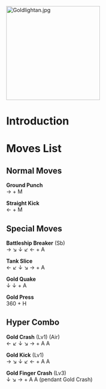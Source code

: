 <img src="Goldlightan.jpg" title="Goldlightan.jpg" width="250"
alt="Goldlightan.jpg" />  

# Introduction

# Moves List

## Normal Moves

**Ground Punch**  
→ + M

**Straight Kick**  
← + M

## Special Moves

**Battleship Breaker** (Sb)  
→ ↘ ↓ ↙ ← + A

**Tank Slice**  
← ↙ ↓ ↘ → + A

**Gold Quake**  
↓ ↓ + A

**Gold Press**  
360 + H

## Hyper Combo

**Gold Crash** (Lv1) (Air)  
← ↙ ↓ ↘ → + A A

**Gold Kick** (Lv1)  
→ ↘ ↓ ↙ ← + A A

**Gold Finger Crash** (Lv3)  
↓ ↘ → + A A (pendant Gold Crash)
